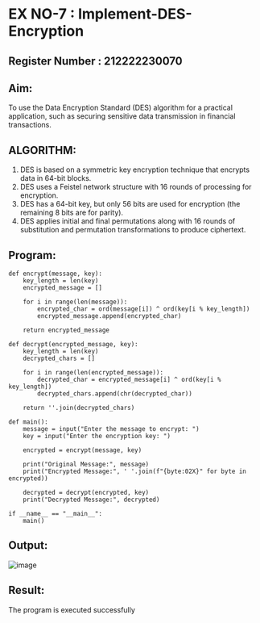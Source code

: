 # EX NO-7 : Implement-DES-Encryption

## Register Number : 212222230070

## Aim:

To use the Data Encryption Standard (DES) algorithm for a practical application, such as securing sensitive data transmission in financial transactions.

## ALGORITHM:

1. DES is based on a symmetric key encryption technique that encrypts data in 64-bit blocks.
2. DES uses a Feistel network structure with 16 rounds of processing for encryption.
3. DES has a 64-bit key, but only 56 bits are used for encryption (the remaining 8 bits are for parity).
4. DES applies initial and final permutations along with 16 rounds of substitution and permutation transformations to produce ciphertext.

## Program:
```
def encrypt(message, key):
    key_length = len(key)
    encrypted_message = []

    for i in range(len(message)):
        encrypted_char = ord(message[i]) ^ ord(key[i % key_length])
        encrypted_message.append(encrypted_char)

    return encrypted_message

def decrypt(encrypted_message, key):
    key_length = len(key)
    decrypted_chars = []

    for i in range(len(encrypted_message)):
        decrypted_char = encrypted_message[i] ^ ord(key[i % key_length])
        decrypted_chars.append(chr(decrypted_char))

    return ''.join(decrypted_chars)

def main():
    message = input("Enter the message to encrypt: ")
    key = input("Enter the encryption key: ")

    encrypted = encrypt(message, key)

    print("Original Message:", message)
    print("Encrypted Message:", ' '.join(f"{byte:02X}" for byte in encrypted))

    decrypted = decrypt(encrypted, key)
    print("Decrypted Message:", decrypted)

if __name__ == "__main__":
    main()
```




## Output:

![image](https://github.com/user-attachments/assets/0d0e5384-df12-45e7-9f2e-9f93c16a747d)



## Result:
  The program is executed successfully
